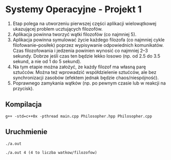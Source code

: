 # Systemy Operacyjne - Projekt 1

1. Etap polega na utworzeniu pierwszej części aplikacji wielowątkowej ukazującej problem ucztujących filozofów.
2. Aplikacja powinna tworzyć wątki filozofów (co najmniej 5).
3. Aplikacja powinna symulować życie każdego filozofa (co najmniej cykle filofowanie–posiłek) poprzez wypisywanie odpowiednich komunikatów. Czas filozofowania i jedzenia powinien wynosić co najmniej 2–3 sekundy. Dobrze jeśli czas ten będzie lekko losowo (np. od 2.5 do 3.5 sekund, a nie od 1 do 5 sekund).
4. Na tym etapie można założyć, że każdy filozof ma własną parę sztućców. Można też wprowadzić współdzielenie sztućców, ale bez synchronizacji zasobów (efektem jednak będzie chaos/niespójność).
5. Poprawnego zamykania wątków (np. po pewnym czasie lub w reakcji na przycisk).

## Kompilacja
```
g++ -std=c++0x -pthread main.cpp Philosopher.hpp Philosopher.cpp
```

## Uruchmienie

```
./a.out

./a.out 4 (4 to liczba watkow/filozofow)
```
